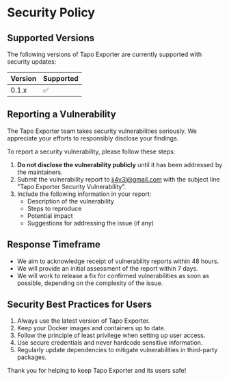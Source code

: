# Security Policy

## Supported Versions

The following versions of Tapo Exporter are currently supported with security updates:

| Version | Supported          |
| ------- | ------------------ |
| 0.1.x   | :white_check_mark: |

## Reporting a Vulnerability

The Tapo Exporter team takes security vulnerabilities seriously. We appreciate your efforts to responsibly disclose your findings.

To report a security vulnerability, please follow these steps:

1. **Do not disclose the vulnerability publicly** until it has been addressed by the maintainers.
2. Submit the vulnerability report to [jj4v3l@gmail.com](mailto:jj4v3l@gmail.com) with the subject line "Tapo Exporter Security Vulnerability".
3. Include the following information in your report:
   - Description of the vulnerability
   - Steps to reproduce
   - Potential impact
   - Suggestions for addressing the issue (if any)

## Response Timeframe

- We aim to acknowledge receipt of vulnerability reports within 48 hours.
- We will provide an initial assessment of the report within 7 days.
- We will work to release a fix for confirmed vulnerabilities as soon as possible, depending on the complexity of the issue.

## Security Best Practices for Users

1. Always use the latest version of Tapo Exporter.
2. Keep your Docker images and containers up to date.
3. Follow the principle of least privilege when setting up user access.
4. Use secure credentials and never hardcode sensitive information.
5. Regularly update dependencies to mitigate vulnerabilities in third-party packages.

Thank you for helping to keep Tapo Exporter and its users safe!

